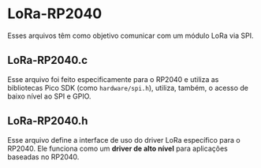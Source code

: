 # LoRa-RP2040
Esses arquivos têm como objetivo comunicar com um módulo LoRa via SPI. 
## LoRa-RP2040.c
Esse arquivo foi feito especificamente para o RP2040 e utiliza as bibliotecas Pico SDK (como ``hardware/spi.h``), utiliza, também, o acesso de baixo nível ao SPI e GPIO.

## LoRa-RP2040.h
Esse arquivo define a interface de uso do driver LoRa específico para o RP2040. Ele funciona como um **driver de alto nível** para aplicações baseadas no RP2040. 
